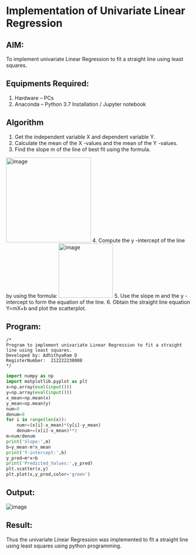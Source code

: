 # Implementation of Univariate Linear Regression
## AIM:
To implement univariate Linear Regression to fit a straight line using least squares.

## Equipments Required:
1. Hardware – PCs
2. Anaconda – Python 3.7 Installation / Jupyter notebook

## Algorithm
1. Get the independent variable X and dependent variable Y.
2. Calculate the mean of the X -values and the mean of the Y -values.
3. Find the slope m of the line of best fit using the formula. 
<img width="231" alt="image" src="https://user-images.githubusercontent.com/93026020/192078527-b3b5ee3e-992f-46c4-865b-3b7ce4ac54ad.png">
4. Compute the y -intercept of the line by using the formula:
<img width="148" alt="image" src="https://user-images.githubusercontent.com/93026020/192078545-79d70b90-7e9d-4b85-9f8b-9d7548a4c5a4.png">
5. Use the slope m and the y -intercept to form the equation of the line.
6. Obtain the straight line equation Y=mX+b and plot the scatterplot.

## Program:
```
/*
Program to implement univariate Linear Regression to fit a straight line using least squares.
Developed by: AdhithyaRam D
RegisterNumber:  212222230008
*/
```

```python
import numpy as np
import matplotlib.pyplot as plt
x=np.array(eval(input()))
y=np.array(eval(input()))
x_mean=np.mean(x)
y_mean=np.mean(y)
num=0
denum=0
for i in range(len(x)):
    num+=(x[i]-x_mean)*(y[i]-y_mean)
    denum+=(x[i]-x_mean)**2
m=num/denum
print('Slope:',m)
b=y_mean-m*x_mean
print('Y-intercept:',b)
y_pred=m*x+b
print('Predicted_Values:',y_pred)
plt.scatter(x,y)
plt.plot(x,y_pred,color='green')


```
## Output:
![image](https://github.com/Adhithyaram29D/Find-the-best-fit-line-using-Least-Squares-Method/assets/119393540/830e3e42-7aa2-44f3-992d-380c120ddefd)


## Result:
Thus the univariate Linear Regression was implemented to fit a straight line using least squares using python programming.

